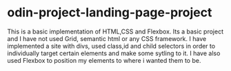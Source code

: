 # odin-project-landing-page-project
This is a basic implementation of HTML,CSS and Flexbox. Its a basic project and I have not used Grid, semantic html or any CSS framework.
I have implemented a site with divs, used class,id and child selectors in order to individually target certain elements and make some sytling to it.
I have also used Flexbox to position my elements to where i wanted them to be.
